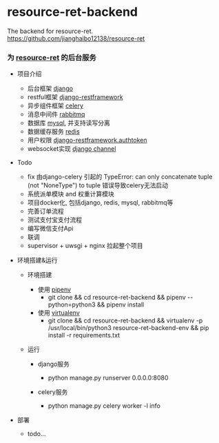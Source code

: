 # resource-ret-backend
The backend for resource-ret. https://github.com/jianghaibo12138/resource-ret

### 为 [resource-ret](https://github.com/jianghaibo12138/resource-ret, "resource-ret") 的后台服务 ###
- 项目介绍
    - 后台框架 [django](https://docs.djangoproject.com/zh-hans/2.1/, "django")
    - restful框架 [django-restframework](https://www.django-rest-framework.org/, "django-restframework")
    - 异步组件框架 [celery](http://docs.jinkan.org/docs/celery/, "celery")
    - 消息中间件 [rabbitmq](https://www.rabbitmq.com/getstarted.html, "rabbitmq")
    - 数据库 [mysql](https://www.mysql.com/cn/, "mysql"), 并支持读写分离
    - 数据缓存服务 [redis](https://django-redis-chs.readthedocs.io/zh_CN/latest/, "redis")
    - 用户权限 [django-restframework.authtoken](https://www.django-rest-framework.org/tutorial/4-authentication-and-permissions/, "django-restframework.authtoken")
    - websocket实现 [django channel](https://channels.readthedocs.io/en/latest/, "django channel")

- Todo
    - fix 由django-celery []()引起的 TypeError: can only concatenate tuple (not "NoneType") to tuple 错误导致celery无法启动
    - 系统派单模块 and 权重计算模块
    - 项目docker化, 包括django, redis, mysql, rabbitmq等
    - 完善订单流程
    - 测试支付宝支付流程
    - 编写微信支付Api
    - 联调
    - supervisor + uwsgi + nginx 拉起整个项目

- 环境搭建&运行
    - 环境搭建
        - 使用 [pipenv](https://github.com/pypa/pipenv, "pipenv")
            - git clone && cd resource-ret-backend && pipenv --python=python3 && pipenv install 
        - 使用 [virtualenv](https://virtualenv.pypa.io/en/latest/, "virtualenv")
            - git clone && cd resource-ret-backend && virtualenv -p /usr/local/bin/python3 resource-ret-backend-env && pip install -r requirements.txt
        
    - 运行
        - django服务
            - python manage.py runserver 0.0.0.0:8080
            
        - celery服务
            - python manage.py celery worker -l info
    
- 部署
    - todo... 
    
